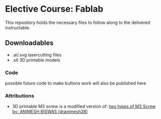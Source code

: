 # Elective Course: Fablab    
This repository holds the necessary files to follow along to the delivered instructable.    
## Downloadables   
- .ai/.svg lasercutting files
- .stl 3D printable models    
    
### Code    
possible future code to make buttons work will also be published here

### Attributions
- 3D printable M3 screw is a modified version of: [two types of M3 Screw by: ANIMESH BISWAS (dranimesh28)](https://www.thingiverse.com/thing:5175561)
